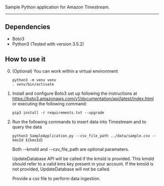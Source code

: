 Sample Python application for Amazon Timestream.

----

## Dependencies
- Boto3
- Python3 (Tested with version 3.5.2)

## How to use it

0. (Optional) You can work within a virtual environment
    ```
    python3 -m venv venv
    . venv/bin/activate
    ```

1. Install and configure Boto3 set up following the instructions at https://boto3.amazonaws.com/v1/documentation/api/latest/index.html or executing the following command:
	```
	pip3 install -r requirements.txt --upgrade
	```

1. Run the following commands to insert data into Timestream and to query the data
    ```
    python3 SampleApplication.py --csv_file_path ../data/sample.csv --kmsId ${kmsId}
    ```

    Both --kmsId and --csv_file_path are optional parameters.
	
    UpdateDatabase API will be called if the kmsId is provided. This kmsId should refer to a valid kms key present in your account. If the kmsId is not provided, UpdateDatabase will not be called.
	
    Provide a csv file to perform data ingestion.
